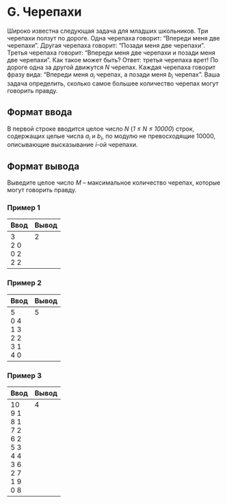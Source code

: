 # G. Черепахи

Широко известна следующая задача для младших школьников. Три черепахи ползут по дороге. Одна черепаха говорит: “Впереди меня две черепахи”. Другая черепаха говорит: “Позади меня две черепахи”. Третья черепаха говорит: “Впереди меня две черепахи и позади меня две черепахи”. Как такое может быть? Ответ: третья черепаха врет! По дороге одна за другой движутся *N* черепах. Каждая черепаха говорит фразу вида: “Впереди меня *a<sub>i</sub>* черепах, а позади меня *b<sub>i</sub>* черепах”. Ваша задача определить, сколько самое большее количество черепах могут говорить правду.

## Формат ввода
В первой строке вводится целое число *N* (*1 ≤ N ≤ 10000*) строк, содержащих целые числа *a<sub>i</sub>* и *b<sub>i</sub>*, по модулю не превосходящие 10000, описывающие высказывание *i*-ой черепахи.

## Формат вывода
Выведите целое число *M* – максимальное количество черепах, которые могут говорить правду.

### Пример 1
Ввод | Вывод
---| ---
3 <br> 2 0 <br> 0 2 <br> 2 2 | 2 <br><br><br><br>

### Пример 2
Ввод | Вывод
---| ---
5 <br> 0 4 <br> 1 3 <br> 2 2 <br> 3 1 <br> 4 0 | 5 <br><br><br><br><br><br>

### Пример 3
Ввод | Вывод
---| ---
10 <br> 9 1 <br> 8 1 <br> 7 2 <br> 6 2 <br> 5 3 <br> 4 4 <br> 3 6 <br> 2 7 <br> 1 9 <br> 0 8 | 4 <br><br><br><br><br><br><br><br><br><br><br>
